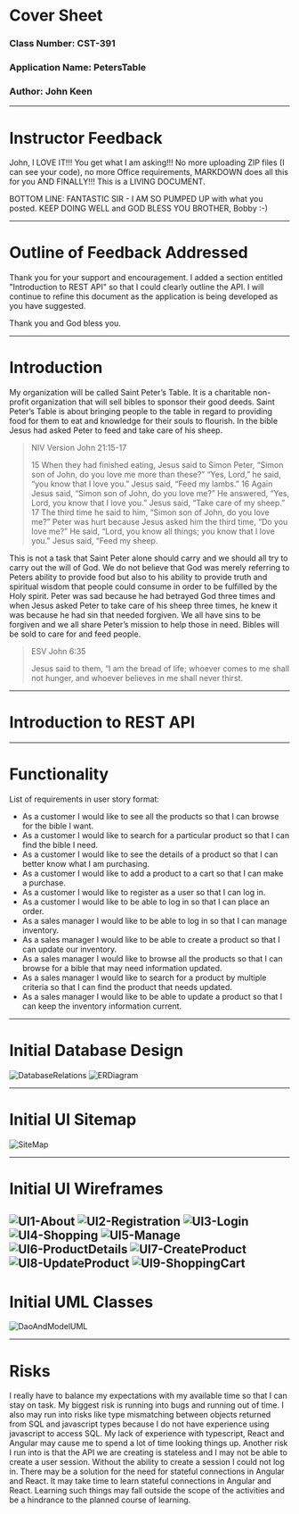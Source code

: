 # Cover Sheet

### Class Number: CST-391
### Application Name: PetersTable
### Author: John Keen

---
# Instructor Feedback

John, I LOVE IT!!! You get what I am asking!!! No more uploading ZIP files (I can see your code), no more Office requirements, MARKDOWN does all this for you AND FINALLY!!! This is a LIVING DOCUMENT.

BOTTOM LINE: FANTASTIC SIR - I AM SO PUMPED UP with what you posted. KEEP DOING WELL and GOD BLESS YOU BROTHER, Bobby :-)

---
# Outline of Feedback Addressed

Thank you for your support and encouragement.  I added a section entitled "Introduction to REST API" so that I could clearly outline
the API.  I will continue to refine this document as the application is being developed as you have suggested.

Thank you and God bless you.

---
# Introduction

My organization will be called Saint Peter’s Table.  It is a charitable non-profit organization that will sell bibles to sponsor their good deeds.  Saint Peter’s Table is about bringing people to the table in regard to providing food for them to eat and knowledge for their souls to flourish.  In the bible Jesus had asked Peter to feed and take care of his sheep.

>NIV Version
John 21:15-17
> 
> 15 When they had finished eating, Jesus said to Simon Peter, “Simon son of John, do you love me more than these?”
“Yes, Lord,” he said, “you know that I love you.”
Jesus said, “Feed my lambs.”
16 Again Jesus said, “Simon son of John, do you love me?”
He answered, “Yes, Lord, you know that I love you.”
Jesus said, “Take care of my sheep.”
17 The third time he said to him, “Simon son of John, do you love me?”
Peter was hurt because Jesus asked him the third time, “Do you love me?” He said, “Lord, you know all things; you know that I love you.”
Jesus said, “Feed my sheep.
>
This is not a task that Saint Peter alone should carry and we should all try to carry out the will of God.  We do not believe that God was merely referring to Peters ability to provide food but also to his ability to provide truth and spiritual wisdom that people could consume in order to be fulfilled by the Holy spirit.  Peter was sad because he had betrayed God three times and when Jesus asked Peter to take care of his sheep three times, he knew it was because he had sin that needed forgiven.  We all have sins to be forgiven and we all share Peter’s mission to help those in need.  Bibles will be sold to care for and feed people.

>ESV John 6:35
>
>Jesus said to them, “I am the bread of life; whoever comes to me shall not hunger, and whoever believes in me shall never thirst.
>

---
# Introduction to REST API


---

# Functionality

List of requirements in user story format:

- As a customer I would like to see all the products so that I can browse for the bible I want.
- As a customer I would like to search for a particular product so that I can find the bible I need.
- As a customer I would like to see the details of a product so that I can better know what I am purchasing.
- As a customer I would like to add a product to a cart so that I can make a purchase.
- As a customer I would like to register as a user so that I can log in.
- As a customer I would like to be able to log in so that I can place an order.
- As a sales manager I would like to be able to log in so that I can manage inventory.
- As a sales manager I would like to be able to create a product so that I can update our inventory.
- As a sales manager I would like to browse all the products so that I can browse for a bible that may need information updated.
- As a sales manager I would like to search for a product by multiple criteria so that I can find the product that needs updated.
- As a sales manager I would like to be able to update a product so that I can keep the inventory information current.


---
# Initial Database Design
![DatabaseRelations](./Diagrams/Relations.jpg)
![ERDiagram](./Diagrams/ERDiagram.jpg)

---
# Initial UI Sitemap

![SiteMap](./Diagrams/SiteMap.jpg)

---
# Initial UI Wireframes
![UI1-About](./Diagrams/UI1-About.jpg)
![UI2-Registration](./Diagrams/UI2-Registration.jpg)
![UI3-Login](./Diagrams/UI3-Login.jpg)
![UI4-Shopping](./Diagrams/UI4-Shopping.jpg)
![UI5-Manage](./Diagrams/UI5-Manage.jpg)
![UI6-ProductDetails](./Diagrams/UI6-ProductDetails.jpg)
![UI7-CreateProduct](./Diagrams/UI7-CreateProduct.jpg)
![UI8-UpdateProduct](./Diagrams/UI8-UpdateProduct.jpg)
![UI9-ShoppingCart](./Diagrams/UI9-ShoppingCart.jpg)
---
# Initial UML Classes
![DaoAndModelUML](./Diagrams/UML.jpg) 

---
# Risks
I really have to balance my expectations with my available time so that I can stay on task.
My biggest risk is running into bugs and running out of time.  I also may run into risks like type mismatching between
objects returned from SQL and javascript types because I do not have experience using javascript to access SQL.
My lack of experience with typescript, React and Angular may cause me to spend a lot of time looking things up.
Another risk I run into is that the API we are creating is stateless and I may not be able to create a user session.
Without the ability to create a session I could not log in.  There may be a solution for the need for stateful connections
in Angular and React.  It may take time to learn stateful connections in Angular and React.
Learning such things may fall outside the scope of the activities and be a hindrance to the planned course of learning.

